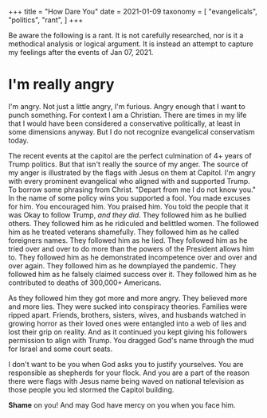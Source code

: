 +++
title = "How Dare You"
date = 2021-01-09
taxonomy = [
    "evangelicals",
    "politics",
    "rant",
]
+++

Be aware the following is a rant. It is not carefully researched, nor is it a methodical analysis or logical argument. It is instead an attempt to capture my feelings after the events of Jan 07, 2021.

# I'm really angry

I'm angry. Not just a little angry, I'm furious. Angry enough that I want
to punch something. For context I am a Christian. There are times in my life
that I would have been considered a conservative politically, at least in some
dimensions anyway. But I do not recognize evangelical conservatism today.

The recent events at the capitol are the perfect culmination of 4+ years of
Trump politics. But that isn't really the source of my anger. The source of my
anger is illustrated by the flags with Jesus on them at Capitol. I'm angry
with every prominent evangelical who aligned with and supported Trump. To
borrow some phrasing from Christ. "Depart from me I do not know you." In the
name of some policy wins you supported a fool. You made excuses for him. You
encouraged him. You praised him. You told the people that it was Okay to follow
Trump, _and they did_. They followed him as he bullied others. They followed
him as he ridiculed and belittled women. The followed him as he treated
veterans shamefully. They followed him as he called foreigners names. They
followed him as he lied. They followed him as he tried over and over to do more
than the powers of the President allows him to. They followed him as he
demonstrated incompetence over and over and over again. They followed him as he
downplayed the pandemic. They followed him as he falsely claimed success over
it. They followed him as he contributed to deaths of 300,000+ Americans.

As they followed him they got more and more angry. They believed more and more
lies. They were sucked into conspiracy theories. Families were ripped apart.
Friends, brothers, sisters, wives, and husbands watched in growing horror as
their loved ones were entangled into a web of lies and lost their grip on
reality. And as it continued you kept giving his followers permission to align
with Trump. You dragged God's name through the mud for Israel and some court
seats.

I don't want to be you when God asks you to justify yourselves. You are
responsible as shepherds for your flock. And you are a part of the reason
there were flags with Jesus name being waved on national television as those
people you led stormed the Capitol building.

**Shame** on you! And may God have mercy on you when you face him.